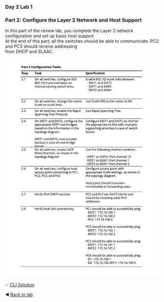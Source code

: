 ### Day 2 Lab 1 
### Part 2: Configure the Layer 2 Network and Host Support
In this part of the review lab, you complete the Layer 2 network configuration and set up basic host support.  
At the end of this part, all the switches should be able to communicate. PC2 and PC3 should receive addressing  
from DHCP and SLAAC.

![Lab topology](/images/pt2-tasks1.png)

✅ [CLI Solution](/solutions/day2lab1-2.md)

◀️ [Back to lab](https://github.com/tech-zero/ccnp-encor/blob/main/labs/31dayrev/lab1/README.md)
